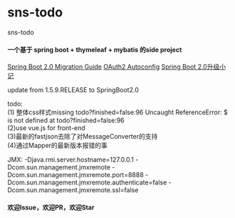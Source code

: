 # sns-todo
sns-todo

#### 一个基于 spring boot + thymeleaf + mybatis 的side project

[Spring Boot 2.0 Migration Guide](https://github.com/spring-projects/spring-boot/wiki/Spring-Boot-2.0-Migration-Guide)
[OAuth2 Autoconfig](https://docs.spring.io/spring-security-oauth2-boot/docs/current/reference/htmlsingle/)
[Spring Boot 2.0升级小记](http://wiselyman.iteye.com/blog/2411813)

update from 1.5.9.RELEASE to SpringBoot2.0        

todo:         
(1) 整体css样式missing
todo?finished=false:96 Uncaught ReferenceError: $ is not defined
    at todo?finished=false:96     
(2)use vue.js for front-end       
(3)最新的fastjson去除了对MessageConverter的支持       
(4)通过Mapper的最新版本报错的事          


JMX:
-Djava.rmi.server.hostname=127.0.0.1 
-Dcom.sun.management.jmxremote 
-Dcom.sun.management.jmxremote.port=8888 
-Dcom.sun.management.jmxremote.authenticate=false 
-Dcom.sun.management.jmxremote.ssl=false


####  欢迎Issue，欢迎PR，欢迎Star


